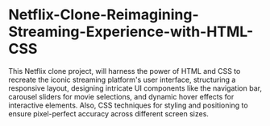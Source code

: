 # Netflix-Clone-Reimagining-Streaming-Experience-with-HTML-CSS
This Netflix clone project, will harness the power of HTML and CSS to recreate the iconic streaming platform's user interface, structuring a responsive layout, designing intricate UI components like the navigation bar, carousel sliders for movie selections, and dynamic hover effects for interactive elements. Also, CSS techniques for styling and positioning to ensure pixel-perfect accuracy across
different screen sizes.

